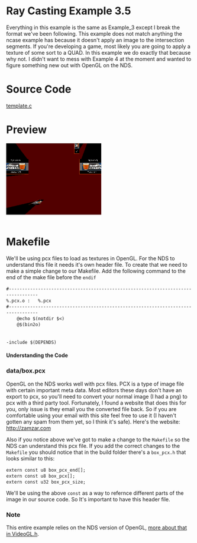 # Ray Casting Example 3.5
Everything in this example is the same as Example_3 except I break the format we've been following. This example does not match anything the ncase example has because it doesn't apply an image to the intersection segments. If you're developing a game, most likely you are going to apply a texture of some sort to a QUAD. In this example we do exactly that because why not. I didn't want to mess with Example 4 at the moment and wanted to figure something new out with OpenGL on the NDS.

# Source Code
[template.c](./source/template.c)

# Preview
![image mapping casting](./preview/image_mapping.png)

# Makefile
We'll be using pcx files to load as textures in OpenGL. For the NDS to understand this file it needs it's own header file. To create that we need to make a simple change to our Makefile. Add the following command to the end of the make file before the `endif`
````
#---------------------------------------------------------------------------------
%.pcx.o	:	%.pcx
#---------------------------------------------------------------------------------
	@echo $(notdir $<)
	@$(bin2o)


-include $(DEPENDS)
````

#### Understanding the Code

### data/box.pcx
OpenGL on the NDS works well with pcx files. PCX is a type of image file with certain important meta data. Most editors these days don't have an export to pcx, so you'll need to convert your normal image (I had a png) to pcx with a third party tool. Fortunately, I found a website that does this for you, only issue is they email you the converted file back. So if you are comfortable using your email with this site feel free to use it (I haven't gotten any spam from them yet, so I think it's safe). Here's the website: http://zamzar.com

Also if you notice above we've got to make a change to the `Makefile` so the NDS can understand this pcx file. If you add the correct changes to the `Makefile` you should notice that in the build folder there's a `box_pcx.h` that looks similar to this:
````
extern const u8 box_pcx_end[];
extern const u8 box_pcx[];
extern const u32 box_pcx_size;
````
We'll be using the above `const` as a way to refernce different parts of the image in our source code. So It's important to have this header file.

### Note
This entire example relies on the NDS version of OpenGL, [more about that in VideoGL.h](http://libnds.devkitpro.org/videoGL_8h.html).
